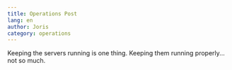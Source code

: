 ```yaml
---
title: Operations Post
lang: en
author: Joris
category: operations
---
```


Keeping the servers running is one thing. Keeping them running properly... not so much.
